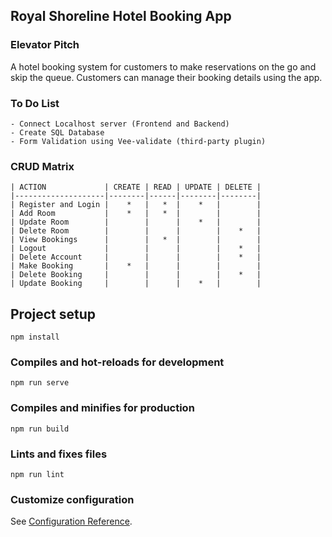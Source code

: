 ## Royal Shoreline Hotel Booking App
### Elevator Pitch
A hotel booking system for customers to make reservations on the go and skip the queue. 
Customers can manage their booking details using the app.

### To Do List
```
- Connect Localhost server (Frontend and Backend)
- Create SQL Database
- Form Validation using Vee-validate (third-party plugin)
```
### CRUD Matrix
```
| ACTION             | CREATE | READ | UPDATE | DELETE |
|--------------------|--------|------|--------|--------|
| Register and Login |    *   |   *  |    *   |        |
| Add Room           |    *   |   *  |        |        |
| Update Room        |        |      |    *   |        |
| Delete Room        |        |      |        |    *   |
| View Bookings      |        |   *  |        |        |
| Logout             |        |      |        |    *   |
| Delete Account     |        |      |        |    *   |
| Make Booking       |    *   |      |        |        |
| Delete Booking     |        |      |        |    *   |
| Update Booking     |        |      |    *   |        |
```

## Project setup
```
npm install
```

### Compiles and hot-reloads for development
```
npm run serve
```

### Compiles and minifies for production
```
npm run build
```

### Lints and fixes files
```
npm run lint
```

### Customize configuration
See [Configuration Reference](https://cli.vuejs.org/config/).
